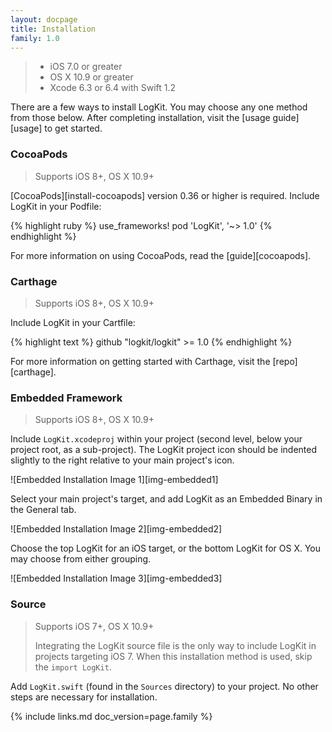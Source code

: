 ```yaml
---
layout: docpage
title: Installation
family: 1.0
---
```


> * iOS 7.0 or greater
> * OS X 10.9 or greater
> * Xcode 6.3 or 6.4 with Swift 1.2

There are a few ways to install LogKit. You may choose any one method from those below. After completing installation, visit the [usage guide][usage] to get started.

### CocoaPods

> Supports iOS 8+, OS X 10.9+

[CocoaPods][install-cocoapods] version 0.36 or higher is required. Include LogKit in your Podfile:

{% highlight ruby %}
use_frameworks!
pod 'LogKit', '~> 1.0'
{% endhighlight %}

For more information on using CocoaPods, read the [guide][cocoapods].

### Carthage

> Supports iOS 8+, OS X 10.9+

Include LogKit in your Cartfile:

{% highlight text %}
github "logkit/logkit" >= 1.0
{% endhighlight %}

For more information on getting started with Carthage, visit the [repo][carthage].

### Embedded Framework

> Supports iOS 8+, OS X 10.9+

Include `LogKit.xcodeproj` within your project (second level, below your project root, as a sub-project). The LogKit project icon should be indented slightly to the right relative to your main project's icon.

![Embedded Installation Image 1][img-embedded1]

Select your main project's target, and add LogKit as an Embedded Binary in the General tab.

![Embedded Installation Image 2][img-embedded2]

Choose the top LogKit for an iOS target, or the bottom LogKit for OS X. You may choose from either grouping.

![Embedded Installation Image 3][img-embedded3]

### Source

> Supports iOS 7+, OS X 10.9+
>
> Integrating the LogKit source file is the only way to include LogKit in projects targeting iOS 7. When this installation method is used, skip the `import LogKit`.

Add `LogKit.swift` (found in the `Sources` directory) to your project. No other steps are necessary for installation.


{% include links.md doc_version=page.family %}
